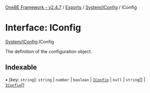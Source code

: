 [OneBE Framework - v2.4.7](../README.md) / [Exports](../modules.md) / [System/IConfig](../modules/System_IConfig.md) / IConfig

# Interface: IConfig

[System/IConfig](../modules/System_IConfig.md).IConfig

The definition of the configuration object.

## Indexable

▪ [key: `string`]: `string` \| `number` \| `boolean` \| [`IConfig`](System_IConfig.IConfig.md) \| ``null`` \| `string`[] \| [`IConfig`](System_IConfig.IConfig.md)[]
